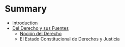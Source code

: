 # Summary

* [Introduction](README.md)
* [Del Derecho y sus Fuentes](1/c1.md)
   * [Noción del Derecho](1/1.md)
   * El Estado Constitucional de Derechos y Justicia

